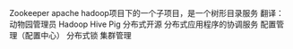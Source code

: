 Zookeeper
    apache hadoop项目下的一个子项目，是一个树形目录服务
    翻译： 动物园管理员 Hadoop Hive Pig
    分布式开源 分布式应用程序的协调服务
    配置管理（配置中心）
    分布式锁
    集群管理